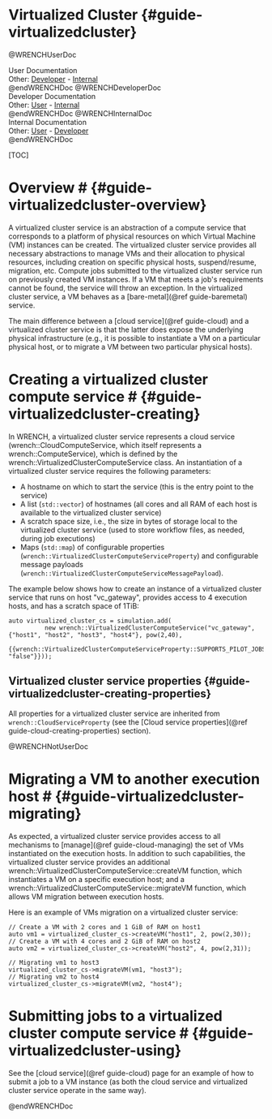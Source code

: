 Virtualized Cluster                        {#guide-virtualizedcluster}
============

@WRENCHUserDoc <div class="doc-type">User Documentation</div><div class="doc-link">Other: <a href="../developer/guide-virtualizedcluster.html">Developer</a> - <a href="../internal/guide-virtualizedcluster.html">Internal</a></div> @endWRENCHDoc
@WRENCHDeveloperDoc  <div class="doc-type">Developer Documentation</div><div class="doc-link">Other: <a href="../user/guide-virtualizedcluster.html">User</a> - <a href="../internal/guide-virtualizedcluster.html">Internal</a></div> @endWRENCHDoc
@WRENCHInternalDoc  <div class="doc-type">Internal Documentation</div><div class="doc-link">Other: <a href="../user/guide-virtualizedcluster.html">User</a> -  <a href="../developer/guide-virtualizedcluster.html">Developer</a></div> @endWRENCHDoc

[TOC]

# Overview #            {#guide-virtualizedcluster-overview}

A virtualized cluster service is an abstraction of
a compute service that
corresponds to a platform of physical resources on which Virtual Machine
(VM) instances can be created.  The virtualized cluster service provides
all necessary abstractions to manage VMs and their allocation to physical
resources, including creation on specific physical hosts, suspend/resume,
migration, etc. Compute jobs submitted to the virtualized cluster service
run on previously created VM instances.  If a VM that meets a job's
requirements cannot be found, the service will throw an exception.  In the
virtualized cluster service, a VM behaves as a [bare-metal](@ref guide-baremetal) 
service.


The main difference between a [cloud service](@ref guide-cloud) and 
a virtualized cluster service is that the latter does expose the 
underlying physical infrastructure (e.g., it is possible to instantiate 
a VM on a particular physical host, or to migrate a VM between two 
particular physical hosts).


# Creating a virtualized cluster compute service #        {#guide-virtualizedcluster-creating}

In WRENCH, a virtualized cluster service represents a cloud service (wrench::CloudComputeService,
which itself represents a wrench::ComputeService), 
which is defined by the wrench::VirtualizedClusterComputeService class. An instantiation of a
virtualized cluster service requires the following parameters:

- A hostname on which to start the service (this is the entry point to the service)
- A list (`std::vector`) of hostnames (all cores and all RAM of each host is available to the virtualized cluster service) 
- A scratch space size, i.e., the size in bytes of storage local to the virtualized cluster service (used to store
  workflow files, as needed, during job executions) 
- Maps (`std::map`) of configurable properties (`wrench::VirtualizedClusterComputeServiceProperty`) and configurable message
  payloads (`wrench::VirtualizedClusterComputeServiceMessagePayload`).

The example below shows how to create an instance of a virtualized cluster service 
that runs on host "vc_gateway", provides access to 4 execution hosts, and has a scratch 
space of 1TiB:

~~~~~~~~~~~~~{.cpp}
auto virtualized_cluster_cs = simulation.add(
          new wrench::VirtualizedClusterComputeService("vc_gateway", {"host1", "host2", "host3", "host4"}, pow(2,40),
                                                {{wrench::VirtualizedClusterComputeServiceProperty::SUPPORTS_PILOT_JOBS, "false"}}));
~~~~~~~~~~~~~

## Virtualized cluster service properties             {#guide-virtualizedcluster-creating-properties}

All properties for a virtualized cluster service are inherited from `wrench::CloudServiceProperty` 
(see the [Cloud service properties](@ref guide-cloud-creating-properties) section).

@WRENCHNotUserDoc

# Migrating a VM to another execution host #        {#guide-virtualizedcluster-migrating}  

As expected, a virtualized cluster service provides access to all mechanisms to
[manage](@ref guide-cloud-managing) the set of VMs instantiated on the execution 
hosts. In addition to such capabilities, the virtualized cluster service provides
an additional wrench::VirtualizedClusterComputeService::createVM function, which instantiates
a VM on a specific execution host; and a wrench::VirtualizedClusterComputeService::migrateVM
function, which allows VM migration between execution hosts.

Here is an example of VMs migration on a virtualized cluster service:

~~~~~~~~~~~~~{.cpp}
// Create a VM with 2 cores and 1 GiB of RAM on host1
auto vm1 = virtualized_cluster_cs->createVM("host1", 2, pow(2,30));
// Create a VM with 4 cores and 2 GiB of RAM on host2
auto vm2 = virtualized_cluster_cs->createVM("host2", 4, pow(2,31));

// Migrating vm1 to host3
virtualized_cluster_cs->migrateVM(vm1, "host3");
// Migrating vm2 to host4
virtualized_cluster_cs->migrateVM(vm2, "host4");
~~~~~~~~~~~~~

# Submitting jobs to a virtualized cluster compute service #        {#guide-virtualizedcluster-using}

See the [cloud service](@ref guide-cloud) page for an example of how to submit a job to
a VM instance (as both the cloud service and virtualized cluster service
operate in the same way).


@endWRENCHDoc
